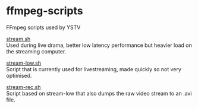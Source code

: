 # ffmpeg-scripts
FFmpeg scripts used by YSTV

[stream.sh](stream.sh)  
Used during live drama, better low latency performance but heavier load on the streaming computer.

[stream-low.sh](stream-low.sh)  
Script that is currently used for livestreaming, made quickly so not very optimised.

[stream-rec.sh](stream-rec.sh)  
Script based on stream-low that also dumps the raw video stream to an .avi file.

